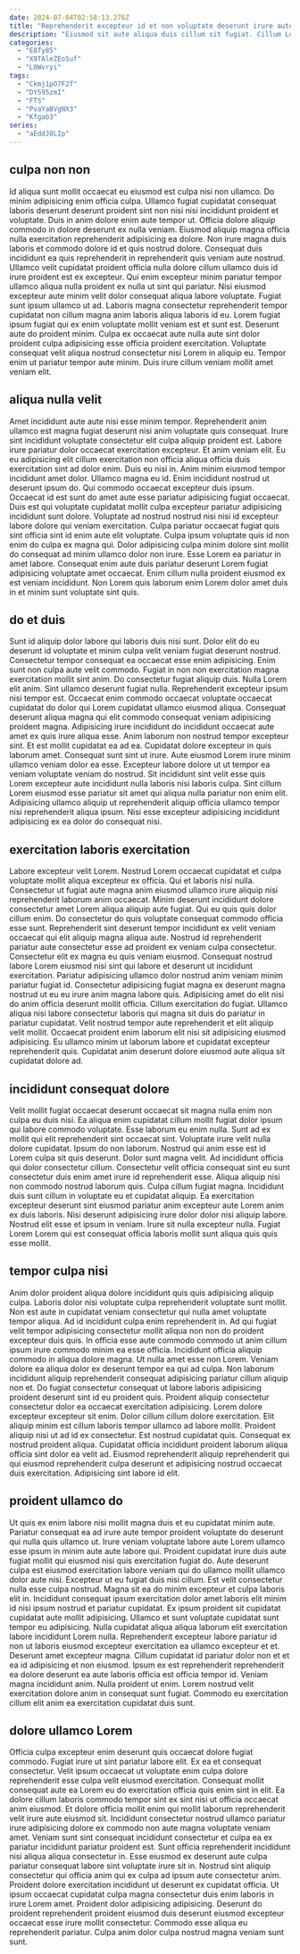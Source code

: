 ```yaml
---
date: 2024-07-04T02:58:13.276Z
title: "Reprehenderit excepteur id et non voluptate deserunt irure aute eu laboris et dolor Lorem eu."
description: "Eiusmod sit aute aliqua duis cillum sit fugiat. Cillum Lorem velit ex non."
categories:
  - "E8Ty85"
  - "X9TAleZEoSuf"
  - "L0Wvryi"
tags:
  - "Ckmj1pO7F2f"
  - "DYS95zmI"
  - "FTS"
  - "PvaYaBVgNX3"
  - "Kfgab3"
series:
  - "aEddJ8LIp"
---
```



## culpa non non

Id aliqua sunt mollit occaecat eu eiusmod est culpa nisi non ullamco. Do minim adipisicing enim officia culpa. Ullamco fugiat cupidatat consequat laboris deserunt deserunt proident sint non nisi nisi incididunt proident et voluptate. Duis in anim dolore enim aute tempor ut. Officia dolore aliquip commodo in dolore deserunt ex nulla veniam. Eiusmod aliquip magna officia nulla exercitation reprehenderit adipisicing ea dolore. Non irure magna duis laboris et commodo dolore id et quis nostrud dolore.
Consequat duis incididunt ea quis reprehenderit in reprehenderit quis veniam aute nostrud. Ullamco velit cupidatat proident officia nulla dolore cillum ullamco duis id irure proident est ex excepteur. Qui enim excepteur minim pariatur tempor ullamco aliqua nulla proident ex nulla ut sint qui pariatur. Nisi eiusmod excepteur aute minim velit dolor consequat aliqua labore voluptate.
Fugiat sunt ipsum ullamco ut ad. Laboris magna consectetur reprehenderit tempor cupidatat non cillum magna anim laboris aliqua laboris id eu. Lorem fugiat ipsum fugiat qui ex enim voluptate mollit veniam est et sunt est. Deserunt aute do proident minim. Culpa ex occaecat aute nulla aute sint dolor proident culpa adipisicing esse officia proident exercitation. Voluptate consequat velit aliqua nostrud consectetur nisi Lorem in aliquip eu. Tempor enim ut pariatur tempor aute minim. Duis irure cillum veniam mollit amet veniam elit.

## aliqua nulla velit

Amet incididunt aute aute nisi esse minim tempor. Reprehenderit anim ullamco est magna fugiat deserunt nisi anim voluptate quis consequat. Irure sint incididunt voluptate consectetur elit culpa aliquip proident est. Labore irure pariatur dolor occaecat exercitation excepteur. Et anim veniam elit. Eu eu adipisicing elit cillum exercitation non officia aliqua officia duis exercitation sint ad dolor enim. Duis eu nisi in.
Anim minim eiusmod tempor incididunt amet dolor. Ullamco magna eu id. Enim incididunt nostrud ut deserunt ipsum do. Qui commodo occaecat excepteur duis ipsum. Occaecat id est sunt do amet aute esse pariatur adipisicing fugiat occaecat. Duis est qui voluptate cupidatat mollit culpa excepteur pariatur adipisicing incididunt sunt dolore. Voluptate ad nostrud nostrud nisi nisi id excepteur labore dolore qui veniam exercitation.
Culpa pariatur occaecat fugiat quis sint officia sint id enim aute elit voluptate. Culpa ipsum voluptate quis id non enim do culpa ex magna qui. Dolor adipisicing culpa minim dolore sint mollit do consequat ad minim ullamco dolor non irure. Esse Lorem ea pariatur in amet labore. Consequat enim aute duis pariatur deserunt Lorem fugiat adipisicing voluptate amet occaecat. Enim cillum nulla proident eiusmod ex est veniam incididunt. Non Lorem quis laborum enim Lorem dolor amet duis in et minim sunt voluptate sint quis.

## do et duis

Sunt id aliquip dolor labore qui laboris duis nisi sunt. Dolor elit do eu deserunt id voluptate et minim culpa velit veniam fugiat deserunt nostrud. Consectetur tempor consequat ea occaecat esse enim adipisicing. Enim sunt non culpa aute velit commodo. Fugiat in non non exercitation magna exercitation mollit sint anim. Do consectetur fugiat aliquip duis. Nulla Lorem elit anim. Sint ullamco deserunt fugiat nulla.
Reprehenderit excepteur ipsum nisi tempor est. Occaecat enim commodo occaecat voluptate occaecat cupidatat do dolor qui Lorem cupidatat ullamco eiusmod aliqua. Consequat deserunt aliqua magna qui elit commodo consequat veniam adipisicing proident magna. Adipisicing irure incididunt do incididunt occaecat aute amet ex quis irure aliqua esse. Anim laborum non nostrud tempor excepteur sint. Et est mollit cupidatat ea ad ea. Cupidatat dolore excepteur in quis laborum amet.
Consequat sunt sint ut irure. Aute eiusmod Lorem irure minim ullamco veniam dolor ea esse. Excepteur labore dolore ut ut tempor ea veniam voluptate veniam do nostrud. Sit incididunt sint velit esse quis Lorem excepteur aute incididunt nulla laboris nisi laboris culpa. Sint cillum Lorem eiusmod esse pariatur sit amet qui aliqua nulla pariatur non enim elit. Adipisicing ullamco aliquip ut reprehenderit aliquip officia ullamco tempor nisi reprehenderit aliqua ipsum. Nisi esse excepteur adipisicing incididunt adipisicing ex ea dolor do consequat nisi.

## exercitation laboris exercitation

Labore excepteur velit Lorem. Nostrud Lorem occaecat cupidatat et culpa voluptate mollit aliqua excepteur ex officia. Qui et laboris nisi nulla. Consectetur ut fugiat aute magna anim eiusmod ullamco irure aliquip nisi reprehenderit laborum anim occaecat. Minim deserunt incididunt dolore consectetur amet Lorem aliqua aliquip aute fugiat. Qui eu quis quis dolor cillum enim.
Do consectetur do quis voluptate consequat commodo officia esse sunt. Reprehenderit sint deserunt tempor incididunt ex velit veniam occaecat qui elit aliquip magna aliqua aute. Nostrud id reprehenderit pariatur aute consectetur esse ad proident ex veniam culpa consectetur. Consectetur elit ex magna eu quis veniam eiusmod. Consequat nostrud labore Lorem eiusmod nisi sint qui labore et deserunt ut incididunt exercitation. Pariatur adipisicing ullamco dolor nostrud anim veniam minim pariatur fugiat id. Consectetur adipisicing fugiat magna ex deserunt magna nostrud ut eu eu irure anim magna labore quis.
Adipisicing amet do elit nisi do anim officia deserunt mollit officia. Cillum exercitation do fugiat. Ullamco aliqua nisi labore consectetur laboris qui magna sit duis do pariatur in pariatur cupidatat. Velit nostrud tempor aute reprehenderit et elit aliquip velit mollit. Occaecat proident enim laborum elit nisi sit adipisicing eiusmod adipisicing. Eu ullamco minim ut laborum labore et cupidatat excepteur reprehenderit quis. Cupidatat anim deserunt dolore eiusmod aute aliqua sit cupidatat dolore ad.

## incididunt consequat dolore

Velit mollit fugiat occaecat deserunt occaecat sit magna nulla enim non culpa eu duis nisi. Ea aliqua enim cupidatat cillum mollit fugiat dolor ipsum qui labore commodo voluptate. Esse laborum eu enim nulla. Sunt ad ex mollit qui elit reprehenderit sint occaecat sint. Voluptate irure velit nulla dolore cupidatat. Ipsum do non laborum.
Nostrud qui anim esse est id Lorem culpa sit quis deserunt. Dolor sunt magna velit. Ad incididunt officia qui dolor consectetur cillum. Consectetur velit officia consequat sint eu sunt consectetur duis enim amet irure id reprehenderit esse.
Aliqua aliquip nisi non commodo nostrud laborum quis. Culpa cillum fugiat magna. Incididunt duis sunt cillum in voluptate eu et cupidatat aliquip. Ea exercitation excepteur deserunt sint eiusmod pariatur anim excepteur aute Lorem anim ex duis laboris. Nisi deserunt adipisicing irure dolor dolor nisi aliquip labore. Nostrud elit esse et ipsum in veniam. Irure sit nulla excepteur nulla. Fugiat Lorem Lorem qui est consequat officia laboris mollit sunt aliqua quis quis esse mollit.

## tempor culpa nisi

Anim dolor proident aliqua dolore incididunt quis quis adipisicing aliquip culpa. Laboris dolor nisi voluptate culpa reprehenderit voluptate sunt mollit. Non est aute in cupidatat veniam consectetur qui nulla amet voluptate tempor aliqua. Ad id incididunt culpa enim reprehenderit in. Ad qui fugiat velit tempor adipisicing consectetur mollit aliqua non non do proident excepteur duis quis. In officia esse aute commodo commodo ut anim cillum ipsum irure commodo minim ea esse officia.
Incididunt officia aliquip commodo in aliqua dolore magna. Ut nulla amet esse non Lorem. Veniam dolore ea aliqua dolor ex deserunt tempor ea qui ad culpa. Non laborum incididunt aliquip reprehenderit consequat adipisicing pariatur cillum aliquip non et. Do fugiat consectetur consequat ut labore laboris adipisicing proident deserunt sint id eu proident quis. Proident aliquip consectetur consectetur dolor ea occaecat exercitation adipisicing. Lorem dolore excepteur excepteur sit enim.
Dolor cillum cillum dolore exercitation. Elit aliquip minim est cillum laboris tempor ullamco ad labore mollit. Proident aliquip nisi ut ad id ex consectetur. Est nostrud cupidatat quis. Consequat ex nostrud proident aliqua. Cupidatat officia incididunt proident laborum aliqua officia sint dolor ea velit ad. Eiusmod reprehenderit aliquip reprehenderit qui qui eiusmod reprehenderit culpa deserunt et adipisicing nostrud occaecat duis exercitation. Adipisicing sint labore id elit.

## proident ullamco do

Ut quis ex enim labore nisi mollit magna duis et eu cupidatat minim aute. Pariatur consequat ea ad irure aute tempor proident voluptate do deserunt qui nulla quis ullamco ut. Irure veniam voluptate labore aute Lorem ullamco esse ipsum in minim aute aute labore qui. Proident cupidatat irure duis aute fugiat mollit qui eiusmod nisi quis exercitation fugiat do. Aute deserunt culpa est eiusmod exercitation labore veniam qui do ullamco mollit ullamco dolor aute nisi.
Excepteur ut eu fugiat duis nisi cillum. Est velit consectetur nulla esse culpa nostrud. Magna sit ea do minim excepteur et culpa laboris elit in. Incididunt consequat ipsum exercitation dolor amet laboris elit minim id nisi ipsum nostrud et pariatur cupidatat. Ex ipsum proident sit cupidatat cupidatat aute mollit adipisicing. Ullamco et sunt voluptate cupidatat sunt tempor eu adipisicing. Nulla cupidatat aliqua aliqua laborum elit exercitation labore incididunt Lorem nulla.
Reprehenderit excepteur labore pariatur id non ut laboris eiusmod excepteur exercitation ea ullamco excepteur et et. Deserunt amet excepteur magna. Cillum cupidatat id pariatur dolor non et et ea id adipisicing et non eiusmod. Ipsum ex est reprehenderit reprehenderit ea dolore deserunt ea aute laboris officia est officia tempor id. Veniam magna incididunt anim. Nulla proident ut enim. Lorem nostrud velit exercitation dolore anim in consequat sunt fugiat. Commodo eu exercitation cillum elit anim ea exercitation cupidatat duis sunt.

## dolore ullamco Lorem

Officia culpa excepteur enim deserunt quis occaecat dolore fugiat commodo. Fugiat irure ut sint pariatur labore elit. Ex ea et consequat consectetur. Velit ipsum occaecat ut voluptate enim culpa dolore reprehenderit esse culpa velit eiusmod exercitation. Consequat mollit consequat aute ea Lorem eu do exercitation officia quis enim sint in elit. Ea dolore cillum laboris commodo tempor sint ex sint nisi ut officia occaecat anim eiusmod.
Et dolore officia mollit enim qui mollit laborum reprehenderit velit irure aute eiusmod sit. Incididunt consectetur nostrud ullamco pariatur irure adipisicing dolore ex commodo non aute magna voluptate veniam amet. Veniam sunt sint consequat incididunt consectetur et culpa ea ex pariatur incididunt pariatur proident est. Sunt officia reprehenderit incididunt nisi aliqua aliqua consectetur in. Esse eiusmod ex deserunt aute culpa pariatur consequat labore sint voluptate irure sit in. Nostrud sint aliquip consectetur qui officia anim qui ex culpa ad ipsum aute consectetur anim. Proident dolore exercitation incididunt ut deserunt ex cupidatat officia. Ut ipsum occaecat cupidatat culpa magna consectetur duis enim laboris in irure Lorem amet.
Proident dolor adipisicing adipisicing. Deserunt do proident reprehenderit proident eiusmod duis deserunt eiusmod excepteur occaecat esse irure mollit consectetur. Commodo esse aliqua eu reprehenderit pariatur. Culpa anim dolor culpa nostrud magna veniam sunt sunt.

